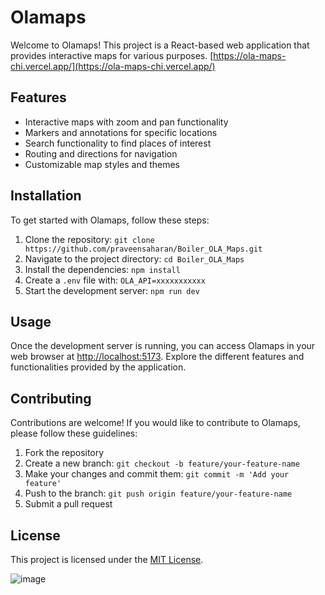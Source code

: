 # Olamaps

Welcome to Olamaps! This project is a React-based web application that provides interactive maps for various purposes.
[https://ola-maps-chi.vercel.app/](https://ola-maps-chi.vercel.app/)

## Features

- Interactive maps with zoom and pan functionality
- Markers and annotations for specific locations
- Search functionality to find places of interest
- Routing and directions for navigation
- Customizable map styles and themes

## Installation

To get started with Olamaps, follow these steps:

1. Clone the repository: `git clone https://github.com/praveensaharan/Boiler_OLA_Maps.git`
2. Navigate to the project directory: `cd Boiler_OLA_Maps`
3. Install the dependencies: `npm install`
4. Create a `.env` file with: `OLA_API=xxxxxxxxxxx`
5. Start the development server: `npm run dev`

## Usage

Once the development server is running, you can access Olamaps in your web browser at [http://localhost:5173](http://localhost:5173). Explore the different features and functionalities provided by the application.

## Contributing

Contributions are welcome! If you would like to contribute to Olamaps, please follow these guidelines:

1. Fork the repository
2. Create a new branch: `git checkout -b feature/your-feature-name`
3. Make your changes and commit them: `git commit -m 'Add your feature'`
4. Push to the branch: `git push origin feature/your-feature-name`
5. Submit a pull request

## License

This project is licensed under the [MIT License](LICENSE).

![image](https://github.com/user-attachments/assets/1b52af8e-736b-4aaf-bf23-2cb13ff3b17b)
